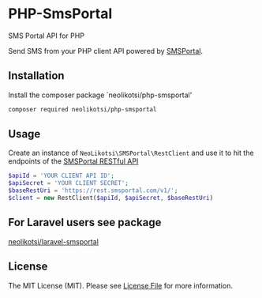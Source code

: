 # PHP-SmsPortal
SMS Portal API for PHP

Send SMS from your PHP client API powered by [SMSPortal](https://www.smsportal.com/).

## Installation
Install the composer package `neolikotsi/php-smsportal'

```bash
composer required neolikotsi/php-smsportal
```

## Usage
Create an instance of `NeoLikotsi\SMSPortal\RestClient` and use it to hit the endpoints of the [SMSPortal RESTful API](https://docs.smsportal.com/docs/rest)

```php
$apiId = 'YOUR CLIENT API ID';
$apiSecret = 'YOUR CLIENT SECRET';
$baseRestUri = 'https://rest.smsportal.com/v1/';
$client = new RestClient($apiId, $apiSecret, $baseRestUri)
```

## For Laravel users see package
[neolikotsi/laravel-smsportal](https://github.com/neolikotsi/laravel-smsportal)

## License

The MIT License (MIT). Please see [License File](LICENSE) for more information.
